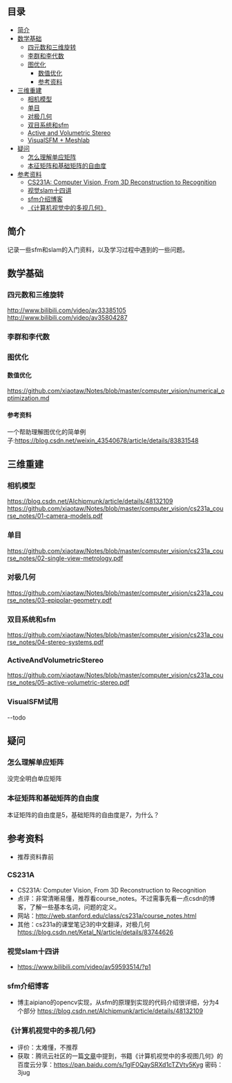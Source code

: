 ## 目录
* [简介](#简介)
* [数学基础](#数学基础)
  * [四元数和三维旋转](#四元数和三维旋转)
  * [李群和李代数](#李群和李代数)
  * [图优化](#图优化)
    * [数值优化](#数值优化)
    * [参考资料](#参考资料)
* [三维重建](#三维重建)
  * [相机模型](#相机模型)
  * [单目](#单目)
  * [对极几何](#对极几何)
  * [双目系统和sfm](#双目系统和sfm)
  * [Active and Volumetric Stereo](#ActiveAndVolumetricStereo)
  * [VisualSFM + Meshlab](#VisualSFM试用)
* [疑问](#疑问)
  * [怎么理解单应矩阵](#怎么理解单应矩阵)
  * [本征矩阵和基础矩阵的自由度](#本征矩阵和基础矩阵的自由度)
* [参考资料](#参考资料)
  * [CS231A: Computer Vision, From 3D Reconstruction to Recognition](#CS231A)
  * [视觉slam十四讲](#视觉slam十四讲)
  * [sfm介绍博客](#sfm介绍博客)
  * [《计算机视觉中的多视几何》](#《计算机视觉中的多视几何》)

## 简介
记录一些sfm和slam的入门资料，以及学习过程中遇到的一些问题。

## 数学基础
### 四元数和三维旋转
http://www.bilibili.com/video/av33385105  
http://www.bilibili.com/video/av35804287

### 李群和李代数



### 图优化
#### 数值优化
https://github.com/xiaotaw/Notes/blob/master/computer_vision/numerical_optimization.md

#### 参考资料
一个帮助理解图优化的简单例子:https://blog.csdn.net/weixin_43540678/article/details/83831548

## 三维重建
### 相机模型
https://blog.csdn.net/AIchipmunk/article/details/48132109
https://github.com/xiaotaw/Notes/blob/master/computer_vision/cs231a_course_notes/01-camera-models.pdf
### 单目
https://github.com/xiaotaw/Notes/blob/master/computer_vision/cs231a_course_notes/02-single-view-metrology.pdf
### 对极几何
https://github.com/xiaotaw/Notes/blob/master/computer_vision/cs231a_course_notes/03-epipolar-geometry.pdf
### 双目系统和sfm
https://github.com/xiaotaw/Notes/blob/master/computer_vision/cs231a_course_notes/04-stereo-systems.pdf
### ActiveAndVolumetricStereo
https://github.com/xiaotaw/Notes/blob/master/computer_vision/cs231a_course_notes/05-active-volumetric-stereo.pdf
### VisualSFM试用
--todo


## 疑问
### 怎么理解单应矩阵
没完全明白单应矩阵

### 本征矩阵和基础矩阵的自由度
本证矩阵的自由度是5，基础矩阵的自由度是7，为什么？

## 参考资料
* 推荐资料靠前
### CS231A
* CS231A: Computer Vision, From 3D Reconstruction to Recognition  
* 点评：非常清晰易懂，推荐看course_notes。不过需事先看一点csdn的博客，了解一些基本名词，问题的定义。
* 网站：http://web.stanford.edu/class/cs231a/course_notes.html  
* 其他：cs231a的课堂笔记3的中文翻译，对极几何 https://blog.csdn.net/Ketal_N/article/details/83744626

### 视觉slam十四讲
* https://www.bilibili.com/video/av59593514/?p1

### sfm介绍博客
* 博主aipiano的opencv实现，从sfm的原理到实现的代码介绍很详细，分为4个部分 https://blog.csdn.net/AIchipmunk/article/details/48132109

### 《计算机视觉中的多视几何》
* 评价：太难懂，不推荐
* 获取：腾讯云社区的一篇[文章](https://cloud.tencent.com/developer/news/274792)中提到，书籍《计算机视觉中的多视图几何》的百度云分享：https://pan.baidu.com/s/1glF0QaySRXd1cTZVtv5Kyg 密码：3jug


